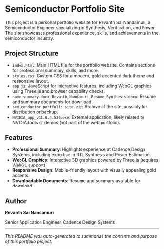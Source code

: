 # Semiconductor Portfolio Site

This project is a personal portfolio website for Revanth Sai Nandamuri, a Semiconductor Engineer specializing in Synthesis, Verification, and Power. The site showcases professional experience, skills, and achievements in the semiconductor industry.

## Project Structure

- `index.html`: Main HTML file for the portfolio website. Contains sections for professional summary, skills, and more.
- `styles.css`: Custom CSS for a modern, gold-accented dark theme and responsive layout.
- `app.js`: JavaScript for interactive features, including WebGL graphics using Three.js and browser capability checks.
- `name summary.docx`, `Revanth_Nandamuri_Resume_Synthesis.docx`: Resume and summary documents for download.
- `semiconductor_portfolio_site.zip`: Archive of the site, possibly for distribution or backup.
- `NVIDIA_app_v11.0.4.526.exe`: External application, likely related to NVIDIA tools or demos (not part of the web portfolio).

## Features

- **Professional Summary**: Highlights experience at Cadence Design Systems, including expertise in RTL Synthesis and Power Estimation.
- **WebGL Graphics**: Interactive 3D graphics powered by Three.js (requires WebGL support).
- **Responsive Design**: Mobile-friendly layout with visually appealing gold accents.
- **Downloadable Documents**: Resume and summary available for download.


## Author

**Revanth Sai Nandamuri**

Senior Application Engineer, Cadence Design Systems

---

*This README was auto-generated to summarize the contents and purpose of this portfolio project.*
